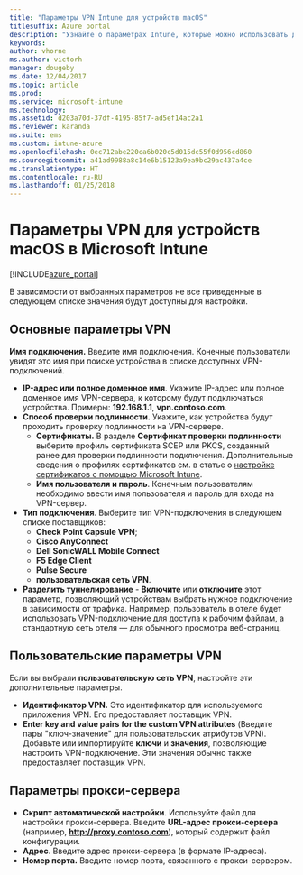 ```yaml
---
title: "Параметры VPN Intune для устройств macOS"
titlesuffix: Azure portal
description: "Узнайте о параметрах Intune, которые можно использовать для настройки VPN-подключений на устройствах macOS.\""
keywords: 
author: vhorne
ms.author: victorh
manager: dougeby
ms.date: 12/04/2017
ms.topic: article
ms.prod: 
ms.service: microsoft-intune
ms.technology: 
ms.assetid: d203a70d-37df-4195-85f7-ad5ef14ac2a1
ms.reviewer: karanda
ms.suite: ems
ms.custom: intune-azure
ms.openlocfilehash: 0ec712abe220ca6b020c5d015dc55f0d956cd860
ms.sourcegitcommit: a41ad9988a8c14e6b15123a9ea9bc29ac437a4ce
ms.translationtype: HT
ms.contentlocale: ru-RU
ms.lasthandoff: 01/25/2018
---
```

# <a name="vpn-settings-for-macos-devices-in-microsoft-intune"></a>Параметры VPN для устройств macOS в Microsoft Intune

[!INCLUDE[azure_portal](./includes/azure_portal.md)]

В зависимости от выбранных параметров не все приведенные в следующем списке значения будут доступны для настройки.

## <a name="base-vpn-settings"></a>**Основные параметры VPN**

**Имя подключения.** Введите имя подключения. Конечные пользователи увидят это имя при поиске устройства в списке доступных VPN-подключений.
- **IP-адрес или полное доменное имя**. Укажите IP-адрес или полное доменное имя VPN-сервера, к которому будут подключаться устройства. Примеры: **192.168.1.1**, **vpn.contoso.com**.
- **Способ проверки подлинности.** Укажите, как устройства будут проходить проверку подлинности на VPN-сервере.
    - **Сертификаты.** В разделе **Сертификат проверки подлинности** выберите профиль сертификата SCEP или PKCS, созданный ранее для проверки подлинности подключения. Дополнительные сведения о профилях сертификатов см. в статье о [настройке сертификатов с помощью Microsoft Intune](certificates-configure.md).
    - **Имя пользователя и пароль**. Конечным пользователям необходимо ввести имя пользователя и пароль для входа на VPN-сервер.
- **Тип подключения**. Выберите тип VPN-подключения в следующем списке поставщиков:
    - **Check Point Capsule VPN**;
    - **Cisco AnyConnect**
    - **Dell SonicWALL Mobile Connect**
    - **F5 Edge Client**
    - **Pulse Secure**
    - **пользовательская сеть VPN**.
- **Разделить туннелирование** - **Включите** или **отключите** этот параметр, позволяющий устройствам выбрать нужное подключение в зависимости от трафика. Например, пользователь в отеле будет использовать VPN-подключение для доступа к рабочим файлам, а стандартную сеть отеля — для обычного просмотра веб-страниц.

<!--- **Per-app VPN** - Select this option if you want to associate this VPN connection with an iOS or macOS app so that the connection will be opened when the app is run. You can associate the VPN profile with an app when you assign the software. For more information, see [How to assign and monitor apps](apps-deploy.md). --->

## <a name="custom-vpn-settings"></a>Пользовательские параметры VPN

Если вы выбрали **пользовательскую сеть VPN**, настройте эти дополнительные параметры.

- **Идентификатор VPN.** Это идентификатор для используемого приложения VPN. Его предоставляет поставщик VPN.
- **Enter key and value pairs for the custom VPN attributes** (Введите пары "ключ-значение" для пользовательских атрибутов VPN). Добавьте или импортируйте **ключи** и **значения**, позволяющие настроить VPN-подключение. Эти значения обычно также предоставляет поставщик VPN.


## <a name="proxy-settings"></a>Параметры прокси-сервера

- **Скрипт автоматической настройки**. Используйте файл для настройки прокси-сервера. Введите **URL-адрес прокси-сервера** (например, **http://proxy.contoso.com**), который содержит файл конфигурации.
- **Адрес**. Введите адрес прокси-сервера (в формате IP-адреса).
- **Номер порта.** Введите номер порта, связанного с прокси-сервером.
